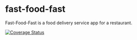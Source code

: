 # fast-food-fast

Fast-Food-Fast​ is a food delivery service app for a restaurant.

[![Coverage Status](https://coveralls.io/repos/github/AwaMelvine/fast-food-fast/badge.svg?branch=orders)](https://coveralls.io/github/AwaMelvine/fast-food-fast?branch=orders)
